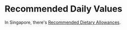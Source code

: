 # Recommended Daily Values

In Singapore, there's [Recommended Dietary Allowances](https://www.healthhub.sg/live-healthy/recommended_dietary_allowances).
